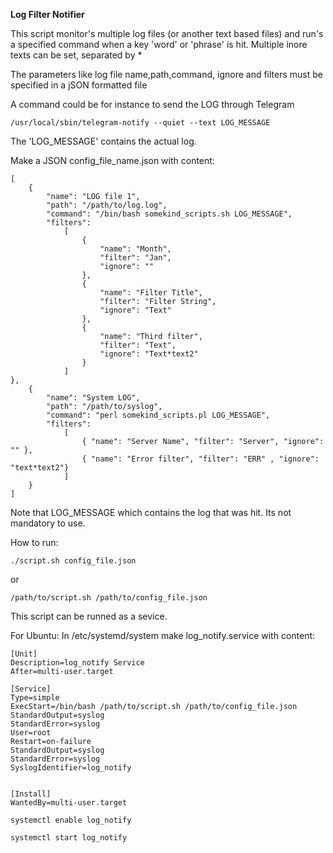 **Log Filter Notifier**

This script monitor's multiple log files (or another text based files) and run's a specified command when a key 'word' or 'phrase' is hit. Multiple inore texts can be set, separated by *

The parameters like log file name,path,command, ignore and filters must be specified in a jSON formatted file

A command could be for instance to send the LOG through Telegram
```
/usr/local/sbin/telegram-notify --quiet --text LOG_MESSAGE
```

The 'LOG_MESSAGE' contains the actual log.


Make a JSON config_file_name.json with content:
```
[
    {
        "name": "LOG file 1",
        "path": "/path/to/log.log",
        "command": "/bin/bash somekind_scripts.sh LOG_MESSAGE",
        "filters":
            [
                {
                    "name": "Month",
                    "filter": "Jan",
                    "ignore": "" 
                },
                {
                    "name": "Filter Title",
                    "filter": "Filter String",
                    "ignore": "Text" 
                },
                {
                    "name": "Third filter", 
                    "filter": "Text",
                    "ignore": "Text*text2" 
                }
            ]
},
    {
        "name": "System LOG",
        "path": "/path/to/syslog",
        "command": "perl somekind_scripts.pl LOG_MESSAGE",
        "filters":
            [
                { "name": "Server Name", "filter": "Server", "ignore": "" },
                { "name": "Error filter", "filter": "ERR" , "ignore": "text*text2"}
            ]
    }
]
```

Note that LOG_MESSAGE which contains the log that was hit. 
Its not mandatory to use.
    
How to run:

```
./script.sh config_file.json
```
or
```
/path/to/script.sh /path/to/config_file.json
```


This script can be runned as a sevice.

For Ubuntu: In /etc/systemd/system make log_notify.service with content:

```
[Unit]
Description=log_notify Service
After=multi-user.target

[Service]
Type=simple
ExecStart=/bin/bash /path/to/script.sh /path/to/config_file.json
StandardOutput=syslog
StandardError=syslog
User=root
Restart=on-failure
StandardOutput=syslog
StandardError=syslog
SyslogIdentifier=log_notify


[Install]
WantedBy=multi-user.target
```
```
systemctl enable log_notify
```
```
systemctl start log_notify
```
